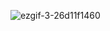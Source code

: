 ![ezgif-3-26d11f1460](https://github.com/thugbutrealthug/thugbutrealthug/assets/155011690/65752637-2064-4b98-a325-6ad98ab48544)
